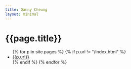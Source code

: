 ```yaml
---
title: Danny Cheung
layout: minimal
---
```

# {{page.title}}

<ul>
{% for p in site.pages %}
  {% if p.url != "/index.html" %}
  <li><a href="{{p.url}}">{{p.url}}</a></li>
  {% endif %}
{% endfor %}
</ul>
